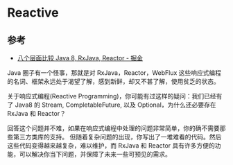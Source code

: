 # Reactive

## 参考

- [八个层面比较 Java 8, RxJava, Reactor - 掘金](https://juejin.cn/post/6844903765670101006)



Java 圈子有一个怪事，那就是对 RxJava，Reactor，WebFlux 这些响应式编程的名词、框架永远处于渴望了解，感到新鲜，却又不甚了解，使用贫乏的状态。

关于响应式编程(Reactive Programming)，你可能有过这样的疑问：我们已经有了 Java8 的 Stream, CompletableFuture, 以及 Optional，为什么还必要存在 RxJava 和 Reactor？

回答这个问题并不难，如果在响应式编程中处理的问题非常简单，你的确不需要那些第三方类库的支持。 但随着复杂问题的出现，你写出了一堆难看的代码。然后这些代码变得越来越复杂，难以维护，而 RxJava 和 Reactor 具有许多方便的功能，可以解决你当下问题，并保障了未来一些可预见的需求。

